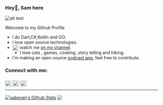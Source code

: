 ### Hey👋, Sam here

![alt text](https://media.glamour.com/photos/580e1dc07a52574c7ef91071/master/w_1600%2Cc_limit/giphy%2520(1).gif)


Welcome to my Github Profile

- I do Dart,C#,Kotlin and GO.
- I love open source technologies.
- <img align="left" alt="Sababuvercetti | Youtube" width="22px" src="https://cdn2.iconfinder.com/data/icons/social-media-2285/512/1_Youtube_colored_svg-512.png" /> watch me [on my channel](https://www.youtube.com/channel/UCqrK_qUx6OZWxjHOVmZ8Pyg).
- I love cats , games, cooking ,story telling and hiking.
- I'm making an open source [podcast app](https://github.com/sababuvercetti/podcastic), feel free to contribute.


### Connect with me:


###
[<img align="left" alt="Sabesan | Twitter" width="22px" height="22px" src="https://cdn2.iconfinder.com/data/icons/social-media-2285/512/1_Twitter2_colored_svg-512.png" />][twitter]
[<img align="left" alt="Sabesan | LinkedIn" width="22px" height="22px" src="https://cdn2.iconfinder.com/data/icons/social-media-2285/512/1_Linkedin_unofficial_colored_svg-512.png" />][linkedin]
[<img align="left" alt="Sabesan | Instagram" width="22px" height="22px" src="https://cdn2.iconfinder.com/data/icons/social-media-2285/512/1_Instagram_colored_svg_1-512.png" />][instagram]
###
<br />

---

[twitter]: https://twitter.com/sababuvercetti
[instagram]: https://www.instagram.com/sababuvercetti
[linkedin]: https://www.linkedin.com/in/sababuvercetti

<a href="https://github.com/sababuvercetti">
<img align="center" alt="sabesan's Github Stats" src="https://github-readme-stats.codestackr.vercel.app/api?username=sababuvercetti&show_icons=true&hide_border=true&count_private=true&include_all_commits=true&theme=radical" /></a>
<a href="https://github.com/sababuvercetti">
  <img align="center" src="https://github-readme-stats.anuraghazra1.vercel.app/api/top-langs/?username=sababuvercetti&layout=compact&theme=radical" />
</a>



